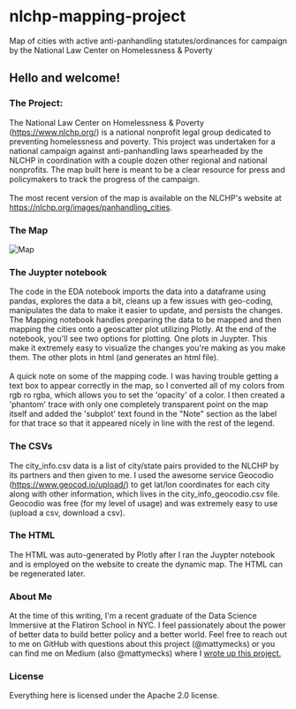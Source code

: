 # nlchp-mapping-project
Map of cities with active anti-panhandling statutes/ordinances for campaign by the National Law Center on Homelessness &amp; Poverty


## Hello and welcome!

### The Project:

The National Law Center on Homelessness & Poverty (https://www.nlchp.org/) is a national nonprofit legal group dedicated to preventing homelessness and poverty. This project was undertaken for a national campaign against anti-panhandling laws spearheaded by the NLCHP in coordination with a couple dozen other regional and national nonprofits. The map built here is meant to be a clear resource for press and policymakers to track the progress of the campaign. 
<br><br>
The most recent version of the map is available on the NLCHP's website at https://nlchp.org/images/panhandling_cities. 

### The Map 

![Map](https://github.com/mattymecks/nlchp-mapping-project/blob/master/SampleMapLabeled.png)
    


### The Juypter notebook

The code in the EDA notebook imports the data into a dataframe using pandas, explores the data a bit, cleans up a few issues with geo-coding, manipulates the data to make it easier to update, and persists the changes. The Mapping notebook handles preparing the data to be mapped and then mapping the cities onto a geoscatter plot utilizing Plotly. At the end of the notebook, you'll see two options for plotting. One plots in Juypter. This make it extremely easy to visualize the changes you're making as you make them. The other plots in html (and generates an html file). 
<br><br>
A quick note on some of the mapping code. I was having trouble getting a text box to appear correctly in the map, so I converted all of my colors from rgb ro rgba, which allows you to set the 'opacity' of a color. I then created a 'phantom' trace with only one completely transparent point on the map itself and added the 'subplot' text found in the "Note" section as the label for that trace so that it appeared nicely in line with the rest of the legend.  


### The CSVs

The city_info.csv data is a list of city/state pairs provided to the NLCHP by its partners and then given to me. I used the awesome service Geocodio (https://www.geocod.io/upload/) to get lat/lon coordinates for each city along with other information, which lives in the city_info_geocodio.csv file. Geocodio was free (for my level of usage) and was extremely easy to use (upload a csv, download a csv).


### The HTML 

The HTML was auto-generated by Plotly after I ran the Juypter notebook and is employed on the website to create the dynamic map. The HTML can be regenerated later. 


### About Me

At the time of this writing, I'm a recent graduate of the Data Science Immersive at the Flatiron School in NYC. I feel passionately about the power of better data to build better policy and a better world. Feel free to reach out to me on GitHub with questions about this project (@mattymecks) or you can find me on Medium (also @mattymecks) where I [wrote up this project.](https://towardsdatascience.com/make-your-data-science-projects-meaningful-a05a7bc7c14c) 


### License

Everything here is licensed under the Apache 2.0 license. 
